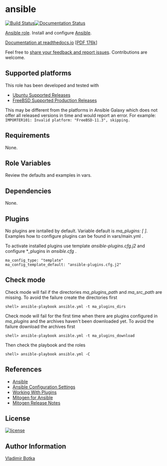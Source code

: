 # ansible

[![Build Status](https://travis-ci.org/vbotka/ansible-ansible.svg?branch=master)](https://travis-ci.org/vbotka/ansible-ansible)[![Documentation Status](https://readthedocs.org/projects/docs/badge/?version=latest)](https://ansible-ansible.readthedocs.io/en/latest/)

[Ansible role](https://galaxy.ansible.com/vbotka/ansible/). Install and configure [Ansible](https://github.com/ansible/ansible).

[Documentation at readthedocs.io](https://ansible-ansible.readthedocs.io) [[PDF 176k](https://github.com/vbotka/ansible-ansible/blob/master/ansible-role-ansible.pdf)]

Feel free to [share your feedback and report issues](https://github.com/vbotka/ansible-ansible/issues). Contributions are welcome.


## Supported platforms

This role has been developed and tested with
* [Ubuntu Supported Releases](http://releases.ubuntu.com/)
* [FreeBSD Supported Production Releases](https://www.freebsd.org/releases/)

This may be different from the platforms in Ansible Galaxy which does not offer all
released versions in time and would report an error. For example:
`IMPORTER101: Invalid platform: "FreeBSD-11.3", skipping.`

## Requirements

None.


## Role Variables

Review the defaults and examples in vars.


## Dependencies

None.


## Plugins

No plugins are isntalled by default. Variable default is *ma_plugins: [ ]*. Examples how to configure plugins can be found in vars/main.yml .

To activate installed plugins use template *ansible-plugins.cfg.j2* and configure *_plugins in *ansible.cfg* .

```
ma_config_type: "template"
ma_config_template_default: "ansible-plugins.cfg.j2"
```


## Check mode

Check mode will fail if the directories *ma_plugins_path* and *ma_src_path* are missing. To avoid the failure create the directories first

```
shell> ansible-playbook ansible.yml -t ma_plugins_dirs
```

Check mode will fail for the first time when there are plugins configured in *ma_plugins* and the archives haven't been downloaded yet. To avoid the failure download the archives first

```
shell> ansible-playbook ansible.yml -t ma_plugins_download
```

Then check the playbook and the roles

```
shell> ansible-playbook ansible.yml -C
```


## References

- [Ansible](http://docs.ansible.com/)
- [Ansible Configuration Settings](https://docs.ansible.com/ansible/latest/reference_appendices/config.html#ansible-configuration-settings)
- [Working With Plugins](https://docs.ansible.com/ansible/latest/plugins/plugins.html#working-with-plugins)
- [Mitogen for Ansible](https://mitogen.networkgenomics.com/ansible_detailed.html)
- [Mitogen Release Notes](https://mitogen.networkgenomics.com/changelog.html)


## License

[![license](https://img.shields.io/badge/license-BSD-red.svg)](https://www.freebsd.org/doc/en/articles/bsdl-gpl/article.html)


## Author Information

[Vladimir Botka](https://botka.link)
